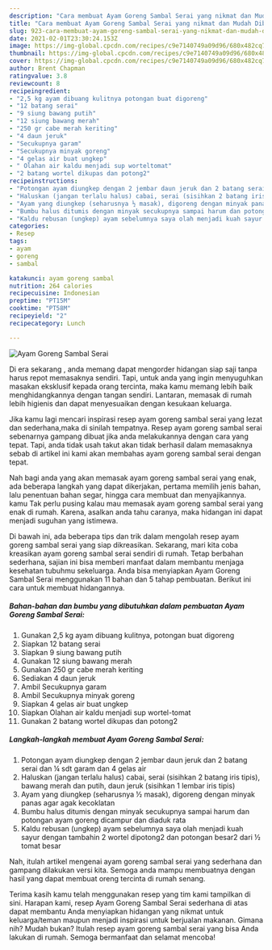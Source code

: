 ```yaml
---
description: "Cara membuat Ayam Goreng Sambal Serai yang nikmat dan Mudah Dibuat"
title: "Cara membuat Ayam Goreng Sambal Serai yang nikmat dan Mudah Dibuat"
slug: 923-cara-membuat-ayam-goreng-sambal-serai-yang-nikmat-dan-mudah-dibuat
date: 2021-02-01T23:30:24.153Z
image: https://img-global.cpcdn.com/recipes/c9e7140749a09d96/680x482cq70/ayam-goreng-sambal-serai-foto-resep-utama.jpg
thumbnail: https://img-global.cpcdn.com/recipes/c9e7140749a09d96/680x482cq70/ayam-goreng-sambal-serai-foto-resep-utama.jpg
cover: https://img-global.cpcdn.com/recipes/c9e7140749a09d96/680x482cq70/ayam-goreng-sambal-serai-foto-resep-utama.jpg
author: Brent Chapman
ratingvalue: 3.8
reviewcount: 8
recipeingredient:
- "2,5 kg ayam dibuang kulitnya potongan buat digoreng"
- "12 batang serai"
- "9 siung bawang putih"
- "12 siung bawang merah"
- "250 gr cabe merah keriting"
- "4 daun jeruk"
- "Secukupnya garam"
- "Secukupnya minyak goreng"
- "4 gelas air buat ungkep"
- " Olahan air kaldu menjadi sup worteltomat"
- "2 batang wortel dikupas dan potong2"
recipeinstructions:
- "Potongan ayam diungkep dengan 2 jembar daun jeruk dan 2 batang serai dan ¼ sdt garam dan 4 gelas air"
- "Haluskan (jangan terlalu halus) cabai, serai (sisihkan 2 batang iris tipis), bawang merah dan putih, daun jeruk (sisihkan 1 lembar iris tipis)"
- "Ayam yang diungkep (seharusnya ½ masak), digoreng dengan minyak panas agar agak kecoklatan"
- "Bumbu halus ditumis dengan minyak secukupnya sampai harum dan potongan ayam goreng dicampur dan diaduk rata"
- "Kaldu rebusan (ungkep) ayam sebelumnya saya olah menjadi kuah sayur dengan tambahin 2 wortel dipotong2 dan potongan besar2 dari ½ tomat besar"
categories:
- Resep
tags:
- ayam
- goreng
- sambal

katakunci: ayam goreng sambal 
nutrition: 264 calories
recipecuisine: Indonesian
preptime: "PT15M"
cooktime: "PT58M"
recipeyield: "2"
recipecategory: Lunch

---
```



![Ayam Goreng Sambal Serai](https://img-global.cpcdn.com/recipes/c9e7140749a09d96/680x482cq70/ayam-goreng-sambal-serai-foto-resep-utama.jpg)

Di era  sekarang , anda memang dapat mengorder hidangan siap saji tanpa harus repot memasaknya sendiri. Tapi, untuk anda yang ingin menyuguhkan masakan eksklusif kepada orang tercinta, maka kamu memang lebih baik menghidangkannya dengan tangan sendiri. Lantaran, memasak di rumah lebih higienis dan dapat menyesuaikan dengan kesukaan keluarga.

Jika kamu lagi mencari inspirasi resep ayam goreng sambal serai yang lezat dan sederhana,maka di sinilah tempatnya. Resep ayam goreng sambal serai  sebenarnya gampang dibuat jika anda melakukannya dengan cara yang tepat. Tapi, anda tidak usah takut akan tidak berhasil dalam memasaknya 
sebab di artikel ini kami akan membahas ayam goreng sambal serai dengan tepat.  



Nah bagi anda yang akan memasak ayam goreng sambal serai yang enak, ada beberapa langkah yang dapat dikerjakan, pertama memilih jenis bahan, lalu penentuan bahan segar, hingga cara membuat dan menyajikannya. kamu Tak perlu pusing kalau mau memasak ayam goreng sambal serai yang enak di rumah. Karena, asalkan anda  tahu caranya, maka hidangan ini dapat menjadi suguhan yang istimewa.

Di bawah ini, ada beberapa tips dan trik dalam mengolah resep ayam goreng sambal serai yang siap dikreasikan. Sekarang, mari kita coba kreasikan ayam goreng sambal serai sendiri di rumah. Tetap berbahan sederhana, sajian ini bisa memberi manfaat dalam membantu menjaga kesehatan tubuhmu sekeluarga. Anda bisa menyiapkan Ayam Goreng Sambal Serai menggunakan 11 bahan dan 5 tahap pembuatan. Berikut ini cara untuk membuat hidangannya.

<!--inarticleads1-->

##### Bahan-bahan dan bumbu yang dibutuhkan dalam pembuatan Ayam Goreng Sambal Serai:

1. Gunakan 2,5 kg ayam dibuang kulitnya, potongan buat digoreng
1. Siapkan 12 batang serai
1. Siapkan 9 siung bawang putih
1. Gunakan 12 siung bawang merah
1. Gunakan 250 gr cabe merah keriting
1. Sediakan 4 daun jeruk
1. Ambil Secukupnya garam
1. Ambil Secukupnya minyak goreng
1. Siapkan 4 gelas air buat ungkep
1. Siapkan  Olahan air kaldu menjadi sup wortel-tomat
1. Gunakan 2 batang wortel dikupas dan potong2




<!--inarticleads2-->

##### Langkah-langkah membuat Ayam Goreng Sambal Serai:

1. Potongan ayam diungkep dengan 2 jembar daun jeruk dan 2 batang serai dan ¼ sdt garam dan 4 gelas air
1. Haluskan (jangan terlalu halus) cabai, serai (sisihkan 2 batang iris tipis), bawang merah dan putih, daun jeruk (sisihkan 1 lembar iris tipis)
1. Ayam yang diungkep (seharusnya ½ masak), digoreng dengan minyak panas agar agak kecoklatan
1. Bumbu halus ditumis dengan minyak secukupnya sampai harum dan potongan ayam goreng dicampur dan diaduk rata
1. Kaldu rebusan (ungkep) ayam sebelumnya saya olah menjadi kuah sayur dengan tambahin 2 wortel dipotong2 dan potongan besar2 dari ½ tomat besar




Nah, itulah artikel mengenai  ayam goreng sambal serai  yang sederhana dan gampang dilakukan versi kita. Semoga anda mampu membuatnya dengan hasil yang dapat membuat oreng tercinta di rumah senang. 

Terima kasih kamu telah menggunakan resep yang tim kami tampilkan di sini. Harapan kami, resep  Ayam Goreng Sambal Serai sederhana di atas dapat membantu Anda menyiapkan hidangan yang nikmat untuk keluarga/teman maupun menjadi inspirasi untuk berjualan makanan. Gimana nih? Mudah bukan? Itulah resep ayam goreng sambal serai yang bisa Anda lakukan di rumah. Semoga bermanfaat dan selamat mencoba!

